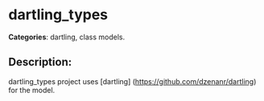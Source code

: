 # dartling_types 

**Categories**: dartling, class models. 

## Description: 
dartling_types project uses 
[dartling] (https://github.com/dzenanr/dartling) for the model.